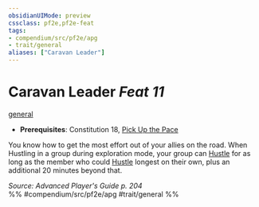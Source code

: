 ```yaml
---
obsidianUIMode: preview
cssclass: pf2e,pf2e-feat
tags:
- compendium/src/pf2e/apg
- trait/general
aliases: ["Caravan Leader"]
---
```

# Caravan Leader  *Feat 11*  
[general](/rules/traits/general.md)  

- **Prerequisites**: Constitution 18, [Pick Up the Pace](/compendium/feats/pick-up-the-pace-apg.md)

You know how to get the most effort out of your allies on the road. When Hustling in a group during exploration mode, your group can [Hustle](/rules/actions/hustle.md) for as long as the member who could [Hustle](/rules/actions/hustle.md) longest on their own, plus an additional 20 minutes beyond that.

*Source: Advanced Player's Guide p. 204*  
%% #compendium/src/pf2e/apg #trait/general %%